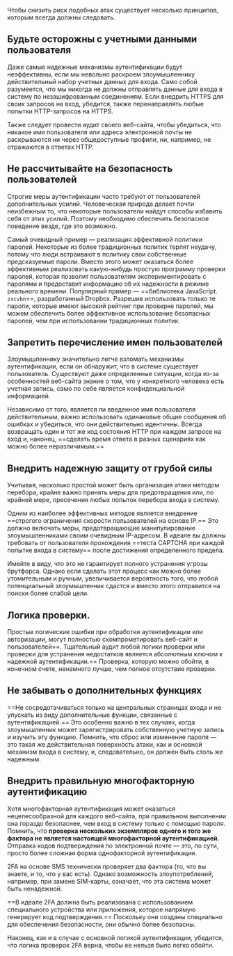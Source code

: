 Чтобы снизить риск подобных атак существует несколько принципов, которым всегда должны следовать.

## Будьте осторожны с учетными данными пользователя

Даже самые надежные механизмы аутентификации будут неэффективны, если мы невольно раскроем злоумышленнику действительный набор учетных данных для входа. Само собой разумеется, что мы никогда не должны отправлять данные для входа в систему по незашифрованным соединениям. Если внедрить HTTPS для своих запросов на вход, убедится, также перенаправлять любые попытки HTTP-запросов на HTTPS.

Также следует провести аудит своего веб-сайта, чтобы убедиться, что никакое имя пользователя или адреса электронной почты не раскрываются ни через общедоступные профили, ни, например, не отражаются в ответах HTTP.

## Не рассчитывайте на безопасность пользователей

Строгие меры аутентификации часто требуют от пользователей дополнительных усилий. Человеческая природа делает почти неизбежным то, что некоторые пользователи найдут способы избавить себя от этих усилий. Поэтому необходимо обеспечить безопасное поведение везде, где это возможно.

Самый очевидный пример — реализация эффективной политики паролей. Некоторые из более традиционных политик терпят неудачу, потому что люди встраивают в политику свои собственные предсказуемые пароли. Вместо этого может оказаться более эффективным реализовать какую-нибудь простую программу проверки паролей, которая позволит пользователям экспериментировать с паролями и предоставит информацию об их надежности в режиме реального времени. Популярный пример — ==библиотека JavaScript. `zxcvbn`==, разработанный Dropbox. Разрешив использовать только те пароли, которые имеют высокий рейтинг при проверке паролей, мы можем обеспечить более эффективное использование безопасных паролей, чем при использовании традиционных политик.

## Запретить перечисление имен пользователей

Злоумышленнику значительно легче взломать механизмы аутентификации, если он обнаружит, что в системе существует пользователь. Существуют даже определенные ситуации, когда из-за особенностей веб-сайта знание о том, что у конкретного человека есть учетная запись, само по себе является конфиденциальной информацией.

Независимо от того, является ли введенное имя пользователя действительным, важно использовать одинаковые общие сообщения об ошибках и убедиться, что они действительно идентичны. Всегда возвращать один и тот же код состояния HTTP при каждом запросе на вход и, наконец, ==сделать время ответа в разных сценариях как можно более неразличимым.==

## Внедрить надежную защиту от грубой силы

Учитывая, насколько простой может быть организация атаки методом перебора, крайне важно принять меры для предотвращения или, по крайней мере, пресечения любых попыток перебора входа в систему.

Одним из наиболее эффективных методов является внедрение ==строгого ограничения скорости пользователей на основе IP.== Это должно включать меры, предотвращающие манипулирование злоумышленниками своим очевидным IP-адресом. В идеале вы должны требовать от пользователя прохождения ==теста CAPTCHA при каждой попытке входа в систему== после достижения определенного предела.

Имейте в виду, что это не гарантирует полного устранения угрозы брутфорса. Однако если сделать этот процесс как можно более утомительным и ручным, увеличивается вероятность того, что любой потенциальный злоумышленник сдастся и вместо этого отправится на поиски более слабой цели.

## Логика проверки.

Простые логические ошибки при обработки аутентификации или авторизации, могут полностью скомпрометировать веб-сайт и пользователей==. Тщательный аудит любой логики проверки или проверки для устранения недостатков является абсолютным ключом к надежной аутентификации.== Проверка, которую можно обойти, в конечном счете, ненамного лучше, чем полное отсутствие проверки.

## Не забывать о дополнительных функциях

==Не сосредотачиваться только на центральных страницах входа и не упускать из виду дополнительные функции, связанные с аутентификацией.== Это особенно важно в тех случаях, когда злоумышленник может зарегистрировать собственную учетную запись и изучить эту функцию. Помнить, что сброс или изменение пароля — это такая же действительная поверхность атаки, как и основной механизм входа в систему, и, следовательно, он должен быть столь же надежным.

## Внедрить правильную многофакторную аутентификацию

Хотя многофакторная аутентификация может оказаться нецелесообразной для каждого веб-сайта, при правильном выполнении она гораздо безопаснее, чем вход в систему только с помощью пароля. Помнить, что **проверка нескольких экземпляров одного и того же фактора не является настоящей многофакторной аутентификацией.** Отправка кодов подтверждения по электронной почте — это, по сути, просто более сложная форма однофакторной аутентификации.

2FA на основе SMS технически проверяет два фактора (то, что вы знаете, и то, что у вас есть). Однако возможность злоупотреблений, например, при замене SIM-карты, означает, что эта система может быть ненадежной.

==В идеале 2FA должна быть реализована с использованием специального устройства или приложения, которое напрямую генерирует код подтверждения.== Поскольку они созданы специально для обеспечения безопасности, они обычно более безопасны.

Наконец, как и в случае с основной логикой аутентификации, убедится, что логика проверок 2FA верна, чтобы ее нельзя было легко обойти.

